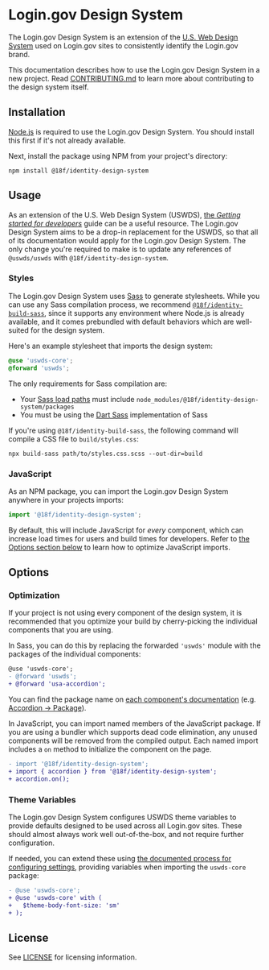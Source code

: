 # Login.gov Design System

The Login.gov Design System is an extension of the [U.S. Web Design System](https://designsystem.digital.gov/) used on Login.gov sites to consistently identify the Login.gov brand.

This documentation describes how to use the Login.gov Design System in a new project. Read [CONTRIBUTING.md](https://github.com/18F/identity-design-system/blob/main/CONTRIBUTING.md) to learn more about contributing to the design system itself.

## Installation

[Node.js](https://nodejs.org/en) is required to use the Login.gov Design System. You should install this first if it's not already available.

Next, install the package using NPM from your project's directory:

```
npm install @18f/identity-design-system
```

## Usage

As an extension of the U.S. Web Design System (USWDS), [the _Getting started for developers_](https://designsystem.digital.gov/documentation/getting-started-for-developers/) guide can be a useful resource. The Login.gov Design System aims to be a drop-in replacement for the USWDS, so that all of its documentation would apply for the Login.gov Design System. The only change you're required to make is to update any references of `@uswds/uswds` with `@18f/identity-design-system`.

### Styles

The Login.gov Design System uses [Sass](https://sass-lang.com/) to generate stylesheets. While you can use any Sass compilation process, we recommend [`@18f/identity-build-sass`](https://www.npmjs.com/package/@18f/identity-build-sass), since it supports any environment where Node.js is already available, and it comes prebundled with default behaviors which are well-suited for the design system.

Here's an example stylesheet that imports the design system:

```scss
@use 'uswds-core';
@forward 'uswds';
```

The only requirements for Sass compilation are:

- Your [Sass load paths](https://sass-lang.com/documentation/cli/dart-sass#load-path) must include `node_modules/@18f/identity-design-system/packages`
- You must be using the [Dart Sass](https://sass-lang.com/dart-sass) implementation of Sass

If you're using `@18f/identity-build-sass`, the following command will compile a CSS file to `build/styles.css`:

```
npx build-sass path/to/styles.css.scss --out-dir=build
```

### JavaScript

As an NPM package, you can import the Login.gov Design System anywhere in your projects imports:

```js
import '@18f/identity-design-system';
```

By default, this will include JavaScript for _every_ component, which can increase load times for users and build times for developers. Refer to [the Options section below](#optimization) to learn how to optimize JavaScript imports.

## Options

### Optimization

If your project is not using every component of the design system, it is recommended that you optimize your build by cherry-picking the individual components that you are using.

In Sass, you can do this by replacing the forwarded `'uswds'` module with the packages of the individual components:

```diff
@use 'uswds-core';
- @forward 'uswds';
+ @forward 'usa-accordion';
```

You can find the package name on [each component's documentation](https://designsystem.digital.gov/components/overview/) (e.g. [Accordion → Package](https://designsystem.digital.gov/components/accordion/#accordion-package)).

In JavaScript, you can import named members of the JavaScript package. If you are using a bundler which supports dead code elimination, any unused components will be removed from the compiled output. Each named import includes a `on` method to initialize the component on the page.

```diff
- import '@18f/identity-design-system';
+ import { accordion } from '@18f/identity-design-system';
+ accordion.on();
```

### Theme Variables

The Login.gov Design System configures USWDS theme variables to provide defaults designed to be used across all Login.gov sites. These should almost always work well out-of-the-box, and not require further configuration.

If needed, you can extend these using [the documented process for configuring settings](https://designsystem.digital.gov/documentation/settings/), providing variables when importing the `uswds-core` package:

```diff
- @use 'uswds-core';
+ @use 'uswds-core' with (
+   $theme-body-font-size: 'sm'
+ );
```

## License

See [LICENSE](https://github.com/18F/identity-design-system/blob/main/LICENSE) for licensing information.
